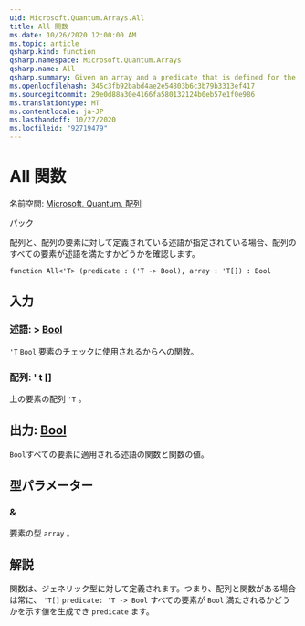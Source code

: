 ```yaml
---
uid: Microsoft.Quantum.Arrays.All
title: All 関数
ms.date: 10/26/2020 12:00:00 AM
ms.topic: article
qsharp.kind: function
qsharp.namespace: Microsoft.Quantum.Arrays
qsharp.name: All
qsharp.summary: Given an array and a predicate that is defined for the elements of the array, and checks if all elements of the array satisfy the predicate.
ms.openlocfilehash: 345c3fb92babd4ae2e54803b6c3b79b3313ef417
ms.sourcegitcommit: 29e0d88a30e4166fa580132124b0eb57e1f0e986
ms.translationtype: MT
ms.contentlocale: ja-JP
ms.lasthandoff: 10/27/2020
ms.locfileid: "92719479"
---
```

# <a name="all-function"></a>All 関数

名前空間: [Microsoft. Quantum. 配列](xref:Microsoft.Quantum.Arrays)

パック [](https://nuget.org/packages/)


配列と、配列の要素に対して定義されている述語が指定されている場合、配列のすべての要素が述語を満たすかどうかを確認します。

```qsharp
function All<'T> (predicate : ('T -> Bool), array : 'T[]) : Bool
```


## <a name="input"></a>入力

### <a name="predicate--t---bool"></a>述語: > [Bool](xref:microsoft.quantum.lang-ref.bool)

`'T` `Bool` 要素のチェックに使用されるからへの関数。


### <a name="array--t"></a>配列: ' t []

上の要素の配列 `'T` 。



## <a name="output--bool"></a>出力: [Bool](xref:microsoft.quantum.lang-ref.bool)

`Bool`すべての要素に適用される述語の関数と関数の値。

## <a name="type-parameters"></a>型パラメーター

### <a name="t"></a>&

要素の型 `array` 。

## <a name="remarks"></a>解説

関数は、ジェネリック型に対して定義されます。つまり、配列と関数がある場合は常に、 `'T[]` `predicate: 'T -> Bool` すべての要素が `Bool` 満たされるかどうかを示す値を生成でき `predicate` ます。